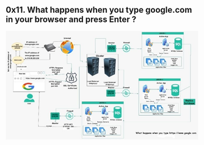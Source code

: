 ## **0x11. What happens when you type google.com in your browser and press Enter ?**

![alt text](1668395700566.jpg)